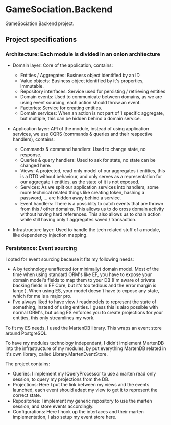 # GameSociation.Backend
GameSociation Backend project.

## Project specifications

### Architecture: Each module is divided in an onion architecture

- Domain layer: Core of the application, contains:
  - Entities / Aggregates: Business object identified by an ID
  - Value objects: Business object identified by it's properties, immutable.
  - Repository interfaces: Service used for persisting / retrieving entities
  - Domain events: Used to communicate between domains, as we are using event sourcing, each action should throw an event.
  - Factories: Service for creating entities.
  - Domain services: When an action is not part of 1 specific aggregate, but multiple, this can be hidden behind a domain service.
  
- Application layer: API of the module, instead of using application services, we use CQRS (commands & queries and their respective handlers), contains:
  - Commands & command handlers: Used to change state, no response.
  - Queries & query handlers: Used to ask for state, no state can be changed here.
  - Views: A projected, read only model of our aggregates / entities, this is a DTO without behaviour, and only serves as a representation for our aggregate / entities, as the state of it is not exposed.
  - Services: As we split our application services into handlers, some more technical related things like creating token, hashing a password, ... are hidden away behind a service.
  - Event handlers: There is a possiblity to catch events that are thrown from this / other domains. This allows us to do cross domain activity without having hard references. This also allows us to chain action while still having only 1 aggregates saved / transaction.

- Infrastructure layer: Used to handle the tech related stuff of a module, like dependency injection mapping.

### Persistence: Event sourcing

I opted for event sourcing because it fits my following needs:
  - A by technology unaffected (or minimally) domain model. Most of the time when using standard ORM's like EF, you have to expose your domain model's fields to map them to your DB (I'm aware of private backing fields in EF Core, but it's too tedious and the error margin is large ). When using ES, your model doesn't have to expose any state, which for me is a major pro.
  - I've always liked to have view / readmodels to represent the state of something, instead of using entities. I guess this is also possible with normal ORM's, but using ES enforces you to create projections for your entities, this only streamlines my work.

To fit my ES needs, I used the MartenDB library. This wraps an event store around PostgreSQL.

To have my modules technology independant, I didn't implement MartenDB into the infrastructure of my modules, by put everything MartenDB related in it's own library, called Library.MartenEventStore.

The project contains:
- Queries: I implement my IQueryProcessor to use a marten read only session, to query my projections from the DB.
- Projections: Here I put the link between my views and the events launched, each event should adapt my view to get it to represent the correct state.
- Repositories: I implement my generic repository to use the marten session, and store events accordingly.
- Configurations: Here I hook up the interfaces and their marten implementation, I also setup my event store here.
